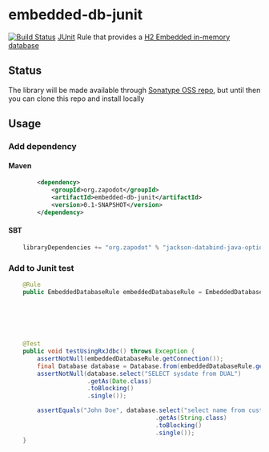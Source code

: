 embedded-db-junit
=================

[![Build Status](https://travis-ci.org/zapodot/embedded-db-junit.svg)](https://travis-ci.org/zapodot/embedded-db-junit)
[JUnit](http://junit.org/) Rule that provides a [H2 Embedded in-memory database](http://www.h2database.com/)

## Status
The library will be made available through [Sonatype OSS repo](https://oss.sonatype.org/), but until then you can clone this repo and install locally

## Usage

### Add dependency
#### Maven
```xml
        <dependency>
            <groupId>org.zapodot</groupId>
            <artifactId>embedded-db-junit</artifactId>
            <version>0.1-SNAPSHOT</version>
        </dependency>
```

#### SBT
```scala
    libraryDependencies += "org.zapodot" % "jackson-databind-java-optional" % "0.1-SNAPSHOT" changing()
```

### Add to Junit test
```java
    @Rule
    public EmbeddedDatabaseRule embeddedDatabaseRule = EmbeddedDatabaseRule
                                                                        .builder()
                                                                        .withMode("ORACLE")
                                                                        .withInitialSql("CREATE TABLE Customer(id INTEGER PRIMARY KEY, name VARCHAR(512)); "
                                                                                      + "INSERT INTO CUSTOMER(id, name) VALUES (1, 'John Doe')")
                                                                                      .build();

    @Test
    public void testUsingRxJdbc() throws Exception {
        assertNotNull(embeddedDatabaseRule.getConnection());
        final Database database = Database.from(embeddedDatabaseRule.getConnection());
        assertNotNull(database.select("SELECT sysdate from DUAL")
                      .getAs(Date.class)
                      .toBlocking()
                      .single());

        assertEquals("John Doe", database.select("select name from customer where id=1")
                                         .getAs(String.class)
                                         .toBlocking()
                                         .single());
    }
```
